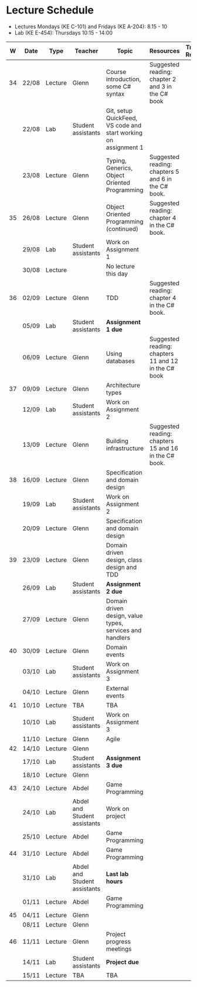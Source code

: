 # Lecture Schedule

- Lectures Mondays (KE C-101) and Fridays (KE A-204): 8.15 - 10
- Lab (KE E-454): Thursdays 10:15 - 14:00


| W   | Date  | Type    | Teacher                      | Topic                                                           | Resources                                             | Travels / Remarks |
| --- | ----- | ------- | ---------------------------- | --------------------------------------------------------------- | ----------------------------------------------------- | ----------------- |
| 34  | 22/08 | Lecture | Glenn                        | Course introduction, some C# syntax                             | Suggested reading: chapter 2 and 3 in the C# book     |                   |
|     | 22/08 | Lab     | Student assistants           | Git, setup QuickFeed, VS code and start working on assignment 1 |                                                       |                   |
|     | 23/08 | Lecture | Glenn                        | Typing, Generics, Object Oriented Programming                   | Suggested reading: chapters 5 and 6 in the C# book.   |                   |
| 35  | 26/08 | Lecture | Glenn                        | Object Oriented Programming (continued)                         | Suggested reading: chapter 4 in the C# book.          |                   |
|     | 29/08 | Lab     | Student assistants           | Work on Assignment 1                                            |                                                       |                   |
|     | 30/08 | Lecture |                              | No lecture this day                                             |                                                       |                   |
| 36  | 02/09 | Lecture | Glenn                        | TDD                                                             | Suggested reading: chapter 4 in the C# book.          |                   |
|     | 05/09 | Lab     | Student assistants           | **Assignment 1 due**                                            |                                                       |                   |
|     | 06/09 | Lecture | Glenn                        | Using databases                                                 | Suggested reading: chapters 11 and 12 in the C# book  |                   |
| 37  | 09/09 | Lecture | Glenn                        | Architecture types                                              |                                                       |                   |
|     | 12/09 | Lab     | Student assistants           | Work on Assignment 2                                            |                                                       |                   |
|     | 13/09 | Lecture | Glenn                        | Building infrastructure                                         | Suggested reading: chapters 15 and 16 in the C# book. |                   |
| 38  | 16/09 | Lecture | Glenn                        | Specification and domain design                                 |                                                       |                   |
|     | 19/09 | Lab     | Student assistants           | Work on Assignment 2                                            |                                                       |                   |
|     | 20/09 | Lecture | Glenn                        | Specification and domain design                                 |                                                       |                   |
| 39  | 23/09 | Lecture | Glenn                        | Domain driven design, class design and TDD                      |                                                       |                   |
|     | 26/09 | Lab     | Student assistants           | **Assignment 2 due**                                            |                                                       |                   |
|     | 27/09 | Lecture | Glenn                        | Domain driven design, value types, services and handlers        |                                                       |                   |
| 40  | 30/09 | Lecture | Glenn                        | Domain events                                                   |                                                       |                   |
|     | 03/10 | Lab     | Student assistants           | Work on Assignment 3                                            |                                                       |                   |
|     | 04/10 | Lecture | Glenn                        | External events                                                 |                                                       |                   |
| 41  | 10/10 | Lecture | TBA                          | TBA                                                             |                                                       |                   |
|     | 10/10 | Lab     | Student assistants           | Work on Assignment 3                                            |                                                       |                   |
|     | 11/10 | Lecture | Glenn                        | Agile                                                           |                                                       |                   |
| 42  | 14/10 | Lecture | Glenn                        |                                                                 |                                                       |                   |
|     | 17/10 | Lab     | Student assistants           | **Assignment 3 due**                                            |                                                       |                   |
|     | 18/10 | Lecture | Glenn                        |                                                                 |                                                       |                   |
| 43  | 24/10 | Lecture | Abdel                        | Game Programming                                                |                                                       |                   |
|     | 24/10 | Lab     | Abdel and Student assistants | Work on project                                                 |                                                       |                   |
|     | 25/10 | Lecture | Abdel                        | Game Programming                                                |                                                       |                   |
| 44  | 31/10 | Lecture | Abdel                        | Game Programming                                                |                                                       |                   |
|     | 31/10 | Lab     | Abdel and Student assistants | **Last lab hours**                                              |                                                       |                   |
|     | 01/11 | Lecture | Abdel                        | Game Programming                                                |                                                       |                   |
| 45  | 04/11 | Lecture | Glenn                        |                                                                 |                                                       |                   |
|     | 08/11 | Lecture | Glenn                        |                                                                 |                                                       |                   |
| 46  | 11/11 | Lecture | Glenn                        | Project progress meetings                                       |                                                       |                   |
|     | 14/11 | Lab     | Student assistants           | **Project due**                                                 |                                                       |                   |
|     | 15/11 | Lecture | TBA                          | TBA                                                             |                                                       |                   |
